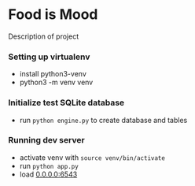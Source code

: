 # Food is Mood
Description of project

### Setting up virtualenv
  - install python3-venv
  - python3 -m venv venv
  
### Initialize test SQLite database
  - run `python engine.py` to create database and tables

### Running dev server
  - activate venv with `source venv/bin/activate`
  - run `python app.py`
  - load [0.0.0.0:6543](http://0.0.0.0:6543/)

